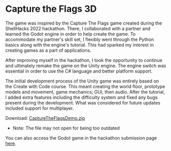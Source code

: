 # Capture the Flags 3D
The game was inspired by the Capture The Flags game created during the ShellHacks 2022 hackathon. There, I collaborated with a partner and learned the Godot engine in order to help create the game. To accommodate my partner's skill set, I flexibly went through the Python basics along with the engine's tutorial. This had sparked my interest in creating games as a part of applications.

After improving myself in the hackathon, I took the opportunity to continue and ultimately remake the game on the Unity engine. The engine switch was essential in order to use the C# language and better platform support.

The initial development process of the Unity game was entirely based on the Create with Code course. This meant creating the world floor, prototype models and movement, game mechanics; GUI, then audio. After the tutorial, I added extra features including the difficulty system and fixed any bugs present during the development. What was considered for future updates included support for multiplayer.

Download: [CaptureTheFlagsDemo.zip](https://github.com/user-attachments/files/16059434/CaptureTheFlagsDemo.zip)
- Note: The file may not open for being too outdated

You can also access the Godot game in the hackathon submission page [here](https://github.com/ColdCoder92/capture-the-flags).

